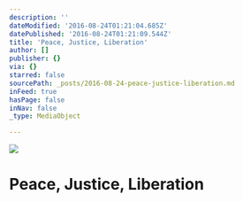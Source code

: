```yaml
---
description: ''
dateModified: '2016-08-24T01:21:04.685Z'
datePublished: '2016-08-24T01:21:09.544Z'
title: 'Peace, Justice, Liberation'
author: []
publisher: {}
via: {}
starred: false
sourcePath: _posts/2016-08-24-peace-justice-liberation.md
inFeed: true
hasPage: false
inNav: false
_type: MediaObject

---
```

![](https://the-grid-user-content.s3-us-west-2.amazonaws.com/8fbcaeb1-4faa-41c3-9f4a-6746e28337a1.jpg)

# Peace, Justice, Liberation